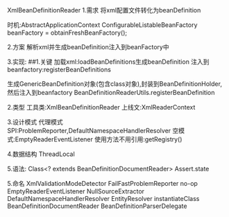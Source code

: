 XmlBeanDefinitionReader
1.需求
将xml配置文件转化为beanDefinition

时机:AbstractApplicationContext
ConfigurableListableBeanFactory beanFactory = obtainFreshBeanFactory();

2.方案
解析xml并生成beanDefinition注入到beanFactory中

3.实现:
##1.关键
加载xml:loadBeanDefinitions生成beanDefinition
注入到beanfactory:registerBeanDefinitions

生成GenericBeanDefinition对象(包含class对象),封装到BeanDefinitionHolder,然后注入到beanfactory
BeanDefinitionReaderUtils.registerBeanDefinition

2.类型
工具类:XmlBeanDefinitionReader
上线文:XmlReaderContext

3.设计模式
代理模式
SPI:ProblemReporter,DefaultNamespaceHandlerResolver
空模式:EmptyReaderEventListener
使用方法不用引用:getRegistry()

4.数据结构
ThreadLocal

5.语法:
Class<? extends BeanDefinitionDocumentReader>
Assert.state

5.命名
XmlValidationModeDetector
FailFastProblemReporter
no-op
EmptyReaderEventListener
NullSourceExtractor
DefaultNamespaceHandlerResolver
EntityResolver
instantiateClass
BeanDefinitionDocumentReader
BeanDefinitionParserDelegate
